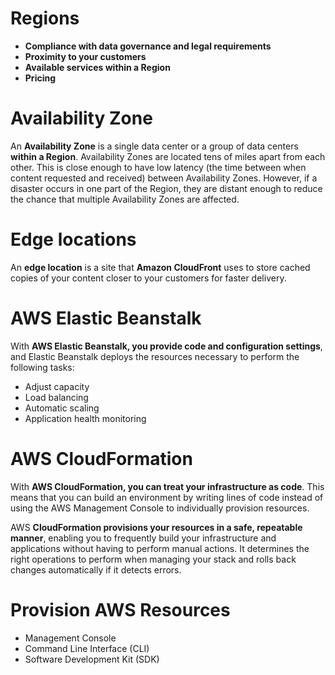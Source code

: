<h1>Regions</h1>

- **Compliance with data governance and legal requirements**  
- **Proximity to your customers**
- **Available services within a Region**
- **Pricing**

<h1>Availability Zone</h1>

An **Availability Zone** is a single data center or a group of data centers **within a Region**. Availability Zones are located tens of miles apart from each other. This is close enough to have low latency (the time between when content requested and received) between Availability Zones. However, if a disaster occurs in one part of the Region, they are distant enough to reduce the chance that multiple Availability Zones are affected.

<h1>Edge locations</h1>

An **edge location** is a site that **Amazon CloudFront** uses to store cached copies of your content closer to your customers for faster delivery.

<h1>AWS Elastic Beanstalk</h1>

With **AWS Elastic Beanstalk, you provide code and configuration settings**, and Elastic Beanstalk deploys the resources necessary to perform the following tasks:

- Adjust capacity
- Load balancing
- Automatic scaling
- Application health monitoring

<h1>AWS CloudFormation</h1>

With **AWS CloudFormation, you can treat your infrastructure as code**. This means that you can build an environment by writing lines of code instead of using the AWS Management Console to individually provision resources.

AWS **CloudFormation provisions your resources in a safe, repeatable manner**, enabling you to frequently build your infrastructure and applications without having to perform manual actions. It determines the right operations to perform when managing your stack and rolls back changes automatically if it detects errors.


<h1>Provision AWS Resources</h1>

- Management Console
- Command Line Interface (CLI)
- Software Development Kit (SDK)

